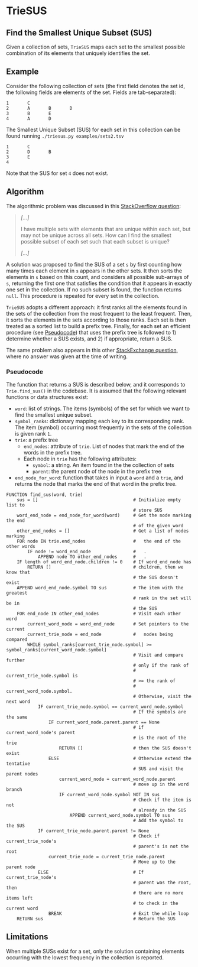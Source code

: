 # TrieSUS

## Find the Smallest Unique Subset (SUS)

Given a collection of sets, `TrieSUS` maps each set to the smallest possible combination of its elements that uniquely identifies the set.

## Example

Consider the following collection of sets (the first field denotes the set id, the following fields are elements of the set. Fields are tab-separated):

```
1       C
2       A       B       D
3       B       E
4       A       D
```

The Smallest Unique Subset (SUS) for each set in this collection can be found running `./triesus.py examples/sets2.tsv`

```
1       C
2       D       B
3       E
4
```

Note that the SUS for set `4` does not exist.

## Algorithm

The algorithmic problem was discussed in this [StackOverflow question](https://stackoverflow.com/questions/63514798):

> *[...]*
> 
>  I have multiple sets with elements that are unique within each set, but may not be unique across all sets. How can I find the smallest possible subset of each set such that each subset is unique?
>
> *[...]*

A solution was proposed to find the SUS of a set `s` by first counting how many times each element in `s` appears in the other sets. It then sorts the elements in `s` based on this count, and considers all possible sub-arrays of `s`, returning the first one that satisfies the condition that it appears in exactly one set in the collection. If no such subset is found, the function returns `null`.
This procedure is repeated for every set in the collection.

`TrieSUS` adopts a different approach: it first ranks all the elements found in the sets of the collection from the most frequent to the least frequent. Then, it sorts the elements in the sets according to those ranks. Each set is then treated as a sorted list to build a prefix tree. Finally, for each set an efficient procedure (see [Pseudocode](#pseudocode)) that uses the prefix tree is followed to 1) determine whether a SUS exists, and 2) if appropriate, return a SUS.

The same problem also appears in this other [StackExchange question](https://math.stackexchange.com/questions/2436161), where no answer was given at the time of writing.

### Pseudocode

The function that returns a SUS is described below, and it corresponds to `Trie.find_sus()` in the codebase. It is assumed that the following relevant functions or data structures exist: 

* `word`: list of strings. The items (symbols) of the set for which we want to find the smallest unique subset.
* `symbol_ranks`: dictionary mapping each key to its corresponding rank. The item (symbol) occurring most frequently in the sets of the collection is given rank `1`.
* `trie`: a prefix tree
  * `end_nodes`: attribute of `trie`. List of nodes that mark the end of the words in the prefix tree.
  * Each node in `trie` has the following attributes:
    * `symbol`: a string. An item found in the the collection of sets
    * `parent`: the parent node of the node in the prefix tree
* `end_node_for_word`: function that takes in input a `word` and a `trie`, and returns the node that marks the end of that word in the prefix tree.

```{bash}
FUNCTION find_sus(word, trie)
    sus = []                                    # Initialize empty list to 
                                                # store SUS
    word_end_node = end_node_for_word(word)     # Get the node marking the end
                                                # of the given word
    other_end_nodes = []                        # Get a list of nodes marking
    FOR node IN trie.end_nodes                  # 	the end of the other words
        IF node != word_end_node                # 	.
            APPEND node TO other_end_nodes      # 	.
    IF length of word_end_node.children != 0    # If word_end_node has
        RETURN []                               # children, then we know that
                                                # the SUS doesn't exist
    APPEND word_end_node.symbol TO sus          # The item with the greatest
                                                # rank in the set will be in
                                                # the SUS
    FOR end_node IN other_end_nodes             # Visit each other word
        current_word_node = word_end_node 		# Set pointers to the current
        current_trie_node = end_node 			# 	nodes being compared
        WHILE symbol_ranks[current_trie_node.symbol] >= symbol_ranks[current_word_node.symbol]
        										# Visit and compare further
        										# only if the rank of 
        										# current_trie_node.symbol is
        										# >= the rank of 
        										# current_word_node.symbol.
        										# Otherwise, visit the next word
            IF current_trie_node.symbol == current_word_node.symbol 
            									# If the symbols are the same
                IF current_word_node.parent.parent == None 
                								# if current_word_node's parent 
                								# is the root of the trie
                    RETURN [] 					# then the SUS doesn't exist
                ELSE							# Otherwise extend the tentative
                								# SUS and visit the parent nodes
                    current_word_node = current_word_node.parent
                    							# move up in the word branch
                    IF current_word_node.symbol NOT IN sus 
                    							# Check if the item is not
                    							# already in the SUS
                        APPEND current_word_node.symbol TO sus
                        						# Add the symbol to the SUS
            IF current_trie_node.parent.parent != None 
            									# Check if current_trie_node's
            									# parent's is not the root
                current_trie_node = current_trie_node.parent 
                								# Move up to the parent node
            ELSE                                # If current_trie_node's
                                                # parent was the root, then
                                                # there are no more items left
                                                # to check in the current word
                BREAK 							# Exit the while loop
    RETURN sus 									# Return the SUS
```

## Limitations

When multiple SUSs exist for a set, only the solution containing elements occurring with the lowest frequency in the collection is reported.